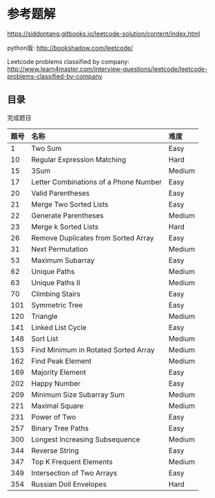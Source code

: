 # 参考题解

https://siddontang.gitbooks.io/leetcode-solution/content/index.html

python版: http://bookshadow.com/leetcode/

Leetcode problems classified by company:
http://www.learn4master.com/interview-questions/leetcode/leetcode-problems-classified-by-company

## 目录

完成题目


|题号|名称|难度|
|:----|:----|:----|
|1|Two Sum|Easy|
|10|Regular Expression Matching|Hard|
|15|3Sum|Medium|
|17|Letter Combinations of a Phone Number|Easy|
|20|Valid Parentheses|Easy|
|21|Merge Two Sorted Lists|Easy|
|22|Generate Parentheses|Medium|
|23|Merge k Sorted Lists|Hard|
|26|Remove Duplicates from Sorted Array|Easy|
|31|Next Permutation|Medium|
|53|Maximum Subarray|Easy|
|62|Unique Paths|Medium|
|63|Unique Paths II|Medium|
|70|Climbing Stairs|Easy|
|101|Symmetric Tree|Easy|
|120|Triangle|Medium|
|141|Linked List Cycle|Easy|
|148|Sort List|Medium|
|153|Find Minimum in Rotated Sorted Array|Medium|
|162|Find Peak Element|Medium|
|169|Majority Element|Easy|
|202|Happy Number|Easy|
|209|Minimum Size Subarray Sum|Medium|
|221|Maximal Square|Medium|
|231|Power of Two|Easy|
|257|Binary Tree Paths|Easy|
|300|Longest Increasing Subsequence|Medium|
|344|Reverse String|Easy|
|347|Top K Frequent Elements|Medium|
|349|Intersection of Two Arrays|Easy|
|354|Russian Doll Envelopes|Hard|



